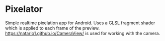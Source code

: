 # Pixelator
Simple realtime pixelation app for Android. Uses a GLSL fragment shader which is applied to each frame of the preview. 
https://natario1.github.io/CameraView/ is used for working with the camera.
